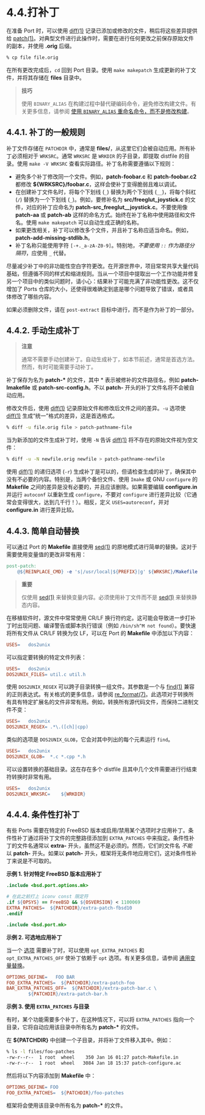 # 4.4.打补丁

在准备 Port 时，可以使用 [diff(1)](https://man.freebsd.org/cgi/man.cgi?query=diff&sektion=1&format=html) 记录已添加或修改的文件，稍后将这些差异提供给 [patch(1)](https://man.freebsd.org/cgi/man.cgi?query=patch&sektion=1&format=html)。对典型文件进行此操作时，需要在进行任何更改之前保存原始文件的副本，并使用 **.orig** 后缀。

```sh
% cp file file.orig
```

在所有更改完成后，`cd` 回到 Port 目录。使用 `make makepatch` 生成更新的补丁文件，并将其存储在 **files** 目录中。

>**技巧**
>
>使用 `BINARY_ALIAS` 在构建过程中替代硬编码命令，避免修改构建文件。有关更多信息，请参阅 [使用 `BINARY_ALIAS` 重命名命令，而不是修改构建](https://docs.freebsd.org/en/books/porters-handbook/makefiles/#binary-alias)。


## 4.4.1. 补丁的一般规则

补丁文件存储在 `PATCHDIR` 中，通常是 **files/**，从这里它们会被自动应用。所有补丁必须相对于 `WRKSRC`。通常 `WRKSRC` 是 `WRKDIR` 的子目录，即提取 distfile 的目录。使用 `make -V WRKSRC` 查看实际路径。补丁名称需要遵循以下规则：

* 避免多个补丁修改同一个文件。例如，**patch-foobar.c** 和 **patch-foobar.c2** 都修改 **\${WRKSRC}/foobar.c**，这样会使补丁变得脆弱且难以调试。
* 在创建补丁文件名时，将每个下划线 (`_`) 替换为两个下划线 (`__`)，将每个斜杠 (`/`) 替换为一个下划线 (`_`)。例如，要修补名为 **src/freeglut\_joystick.c** 的文件，对应的补丁应命名为 **patch-src\_freeglut\_\_joystick.c**。不要使用像 **patch-aa** 或 **patch-ab** 这样的命名方式。始终在补丁名称中使用路径和文件名。使用 `make makepatch` 可以自动生成正确的名称。
* 如果更改相关，补丁可以修改多个文件，并且补丁名称应适当命名。例如，**patch-add-missing-stdlib.h**。
* 补丁名称只能使用字符 `[-+._a-zA-Z0-9]`。特别地，*不要使用 `::` 作为路径分隔符*，应使用 `_` 代替。

尽量减少补丁中的非功能性空白字符更改。在开源世界中，项目常常共享大量代码基础，但遵循不同的样式和缩进规则。当从一个项目中提取出一个工作功能并修复另一个项目中的类似问题时，请小心：结果补丁可能充满了非功能性更改。这不仅增加了 Ports 仓库的大小，还使得很难确定到底是哪个问题导致了错误，或者具体修改了哪些内容。

如果必须删除文件，请在 `post-extract` 目标中进行，而不是作为补丁的一部分。

## 4.4.2. 手动生成补丁

>**注意**
>
>通常不需要手动创建补丁。自动生成补丁，如本节前述，通常是首选方法。然而，有时可能需要手动补丁。 

补丁保存为名为 **patch-\*** 的文件，其中 \* 表示被修补的文件路径名，例如 **patch-Imakefile** 或 **patch-src-config.h**。不以 **patch-** 开头的补丁文件名将不会被自动应用。

修改文件后，使用 [diff(1)](https://man.freebsd.org/cgi/man.cgi?query=diff&sektion=1&format=html) 记录原始文件和修改后文件之间的差异。`-u` 选项使 [diff(1)](https://man.freebsd.org/cgi/man.cgi?query=diff&sektion=1&format=html) 生成“统一”格式的差异，这是首选格式。

```sh
% diff -u file.orig file > patch-pathname-file
```

当为新添加的文件生成补丁时，使用 `-N` 告诉 [diff(1)](https://man.freebsd.org/cgi/man.cgi?query=diff&sektion=1&format=html) 将不存在的原始文件视为空文件：

```sh
% diff -u -N newfile.orig newfile > patch-pathname-newfile
```

使用 [diff(1)](https://man.freebsd.org/cgi/man.cgi?query=diff&sektion=1&format=html) 的递归选项 (`-r`) 生成补丁是可以的，但请检查生成的补丁，确保其中没有不必要的内容。特别是，当两个备份文件、使用 `Imake` 或 GNU `configure` 的 **Makefile** 之间的差异是没有必要的，并且应该删除。如果需要编辑 **configure.in** 并运行 `autoconf` 以重新生成 `configure`，不要对 `configure` 进行差异比较（它通常会变得很大，达到几千行！）。相反，定义 `USES=autoreconf`，并对 **configure.in** 进行差异比较。

## 4.4.3. 简单自动替换

可以通过 Port 的 **Makefile** 直接使用 [sed(1)](https://man.freebsd.org/cgi/man.cgi?query=sed&sektion=1&format=html) 的原地模式进行简单的替换。这对于需要使用变量值的更改非常有用：

```makefile
post-patch:
	@${REINPLACE_CMD} -e 's|/usr/local|${PREFIX}|g' ${WRKSRC}/Makefile
```

>**重要**
>
> 仅使用 [sed(1)](https://man.freebsd.org/cgi/man.cgi?query=sed&sektion=1&format=html) 来替换变量内容。必须使用补丁文件而不是 [sed(1)](https://man.freebsd.org/cgi/man.cgi?query=sed&sektion=1&format=html) 来替换静态内容。

在移植软件时，源文件中常常使用 CR/LF 换行符约定。这可能会导致进一步打补丁时出现问题、编译警告或脚本执行错误（例如 `/bin/sh^M not found`）。要快速将所有文件从 CR/LF 转换为仅 LF，可以在 Port 的 **Makefile** 中添加以下内容：

```makefile
USES=	dos2unix
```

可以指定要转换的特定文件列表：

```makefile
USES=	dos2unix
DOS2UNIX_FILES=	util.c util.h
```

使用 `DOS2UNIX_REGEX` 可以跨子目录转换一组文件。其参数是一个与 [find(1)](https://man.freebsd.org/cgi/man.cgi?query=find&sektion=1&format=html) 兼容的正则表达式。有关格式的更多信息，请参阅 [re\_format(7)](https://man.freebsd.org/cgi/man.cgi?query=re_format&sektion=7&format=html)。此选项对于转换所有具有特定扩展名的文件非常有用。例如，转换所有源代码文件，而保持二进制文件不变：

```makefile
USES=	dos2unix
DOS2UNIX_REGEX=	.*\.([ch]|cpp)
```

类似的选项是 `DOS2UNIX_GLOB`，它会对其中列出的每个元素运行 `find`。

```makefile
USES=	dos2unix
DOS2UNIX_GLOB=	*.c *.cpp *.h
```

可以设置转换的基础目录。这在存在多个 distfile 且其中几个文件需要进行行结束符转换时非常有用。

```makefile
USES=	dos2unix
DOS2UNIX_WRKSRC=	${WRKDIR}
```

## 4.4.4. 条件性打补丁

有些 Ports 需要在特定的 FreeBSD 版本或启用/禁用某个选项时才应用补丁。条件性补丁通过将补丁文件的完整路径添加到 `EXTRA_PATCHES` 中来指定。条件性补丁的文件名通常以 **extra-** 开头，虽然这不是必须的。然而，它们的文件名 *不能* 以 **patch-** 开头。如果以 **patch-** 开头，框架将无条件地应用它们，这对条件性补丁来说是不可取的。

**示例 1. 针对特定 FreeBSD 版本应用补丁**

```makefile
.include <bsd.port.options.mk>

# 在此之前打上 iconv const 限定符
.if ${OPSYS} == FreeBSD && ${OSVERSION} < 1100069
EXTRA_PATCHES=	${PATCHDIR}/extra-patch-fbsd10
.endif

.include <bsd.port.mk>
```

**示例 2. 可选地应用补丁**

当一个 [选项](https://docs.freebsd.org/en/books/porters-handbook/makefiles/#makefile-options) 需要补丁时，可以使用 `opt_EXTRA_PATCHES` 和 `opt_EXTRA_PATCHES_OFF` 使补丁依赖于 `opt` 选项。有关更多信息，请参阅 [通用变量替换](https://docs.freebsd.org/en/books/porters-handbook/makefiles/#options-variables)。

```makefile
OPTIONS_DEFINE=	  FOO BAR
FOO_EXTRA_PATCHES=  ${PATCHDIR}/extra-patch-foo
BAR_EXTRA_PATCHES_OFF=	${PATCHDIR}/extra-patch-bar.c \
		${PATCHDIR}/extra-patch-bar.h
```

**示例 3. 使用 `EXTRA_PATCHES` 与目录**

有时，某个功能需要多个补丁，在这种情况下，可以将 `EXTRA_PATCHES` 指向一个目录，它将自动应用该目录中所有名为 **patch-\*** 的文件。

在 **\${PATCHDIR}** 中创建一个子目录，并将补丁文件移入其中。例如：

```sh
% ls -l files/foo-patches
-rw-r--r--  1 root  wheel    350 Jan 16 01:27 patch-Makefile.in
-rw-r--r--  1 root  wheel   3084 Jan 18 15:37 patch-configure.ac
```

然后将以下内容添加到 **Makefile** 中：

```makefile
OPTIONS_DEFINE=	FOO
FOO_EXTRA_PATCHES=	${PATCHDIR}/foo-patches
```

框架将会使用该目录中所有名为 **patch-\*** 的文件。
